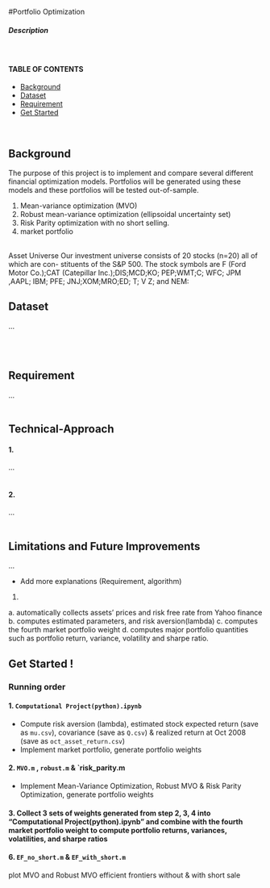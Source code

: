#Portfolio Optimization 

##### Description
</br>

#### TABLE OF CONTENTS 
- [Background](#background) 
- [Dataset](#dataset) 
- [Requirement](#requirement)
- [Get Started](#Get-Started-!)
 <br/>

 
## Background
 
The purpose of this project is to implement and compare several different
financial optimization models. Portfolios will be generated using these models
and these portfolios will be tested out-of-sample. 
1. Mean-variance optimization (MVO)
2. Robust mean-variance optimization (ellipsoidal uncertainty set)
3. Risk Parity optimization with no short selling.
4. market portfolio
</br> </br> 


Asset Universe
Our investment universe consists of 20 stocks (n=20) all of which are con-
stituents of the S&P 500. The stock symbols are
F (Ford Motor Co.);CAT (Catepillar Inc.);DIS;MCD;KO; PEP;WMT;C;
WFC; JPM ,AAPL; IBM; PFE; JNJ;XOM;MRO;ED; T; V Z; and NEM:
## Dataset

...

</br> </br>  
 
 
## Requirement
...
</br> </br> 
 
 
## Technical-Approach

#### 1. 
...
</br> </br> 

#### 2. 
... 
</br> </br> 

 

## Limitations and Future Improvements
...

* Add more explanations (Requirement, algorithm) 
 

1.  

a.	automatically collects assets’ prices and risk free rate from Yahoo finance
b.	computes estimated parameters, and risk aversion(lambda)
c.	computes the fourth market portfolio weight
d.	computes major portfolio quantities such as portfolio return, variance, volatility and sharpe ratio. 


 

## Get Started !

### Running order  

#### 1. `Computational Project(python).ipynb`
- Compute risk aversion (lambda), estimated stock expected return (save as `mu.csv`), covariance (save as `Q.csv`) & realized return at Oct 2008 (save as `oct_asset_return.csv`)
- Implement market portfolio, generate portfolio weights

#### 2.	`MVO.m`  , `robust.m` & `risk_parity.m
- Implement Mean-Variance Optimization, Robust MVO & Risk Parity Optimization, generate portfolio weights
 
#### 3.	Collect 3 sets of weights generated from step 2, 3, 4 into “Computational Project(python).ipynb” and combine with the fourth market portfolio weight to compute portfolio returns, variances, volatilities, and sharpe ratios

####  6.	`EF_no_short.m` & `EF_with_short.m`
plot MVO and Robust MVO efficient frontiers without & with short sale





